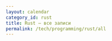 ```yaml
---
layout: calendar
category_id: rust
title: Rust — все записи
permalink: /tech/programming/rust/all
---
```

